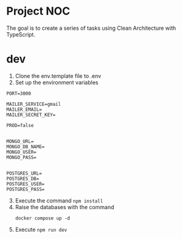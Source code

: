 # Project NOC

The goal is to create a series of tasks using Clean Architecture with TypeScript.

# dev
1. Clone the env.template file to .env
2. Set up the environment variables
```
PORT=3000

MAILER_SERVICE=gmail
MAILER_EMAIL=
MAILER_SECRET_KEY=

PROD=false


MONGO_URL=
MONGO_DB_NAME=
MONGO_USER=
MONGO_PASS=


POSTGRES_URL=
POSTGRES_DB=
POSTGRES_USER=
POSTGRES_PASS=
```
3. Execute the command ```npm install```
4. Raise the databases with the command
    ```
    docker compose up -d
    ```
5. Execute ```npm run dev```